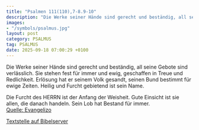 ```yaml
---
title: "Psalmen 111(110),7-8.9-10"
description: "Die Werke seiner Hände sind gerecht und beständig, all seine Gebote sind verlässlich. Sie stehen fest für immer und ewig, geschaffen in Treue und Redlichkeit. Erlösung hat er seinem Volk gesandt, seinen Bund bestimmt für ewige Zeiten. Heilig und Furcht gebietend ist sein Name.  ...."
images:
- "/symbols/psalmus.jpg"
layout: post
category: PSALMUS
tag: PSALMUS
date: 2025-09-18 07:00:29 +0100
---
```

Die Werke seiner Hände sind gerecht und beständig,
all seine Gebote sind verlässlich.
Sie stehen fest für immer und ewig, geschaffen in Treue und Redlichkeit.
Erlösung hat er seinem Volk gesandt, seinen Bund bestimmt für ewige Zeiten. Heilig und Furcht gebietend ist sein Name.

Die Furcht des HERRN ist der Anfang der Weisheit.<!--more--> Gute Einsicht ist sie allen, die danach handeln. Sein Lob hat Bestand für immer.<br>
[Quelle: Evangelizo](https://evangeliumtagfuertag.org/DE/gospel)

[Textstelle auf Bibelserver](https://www.bibleserver.com/EU/ps111(110),7-8.9-10)
